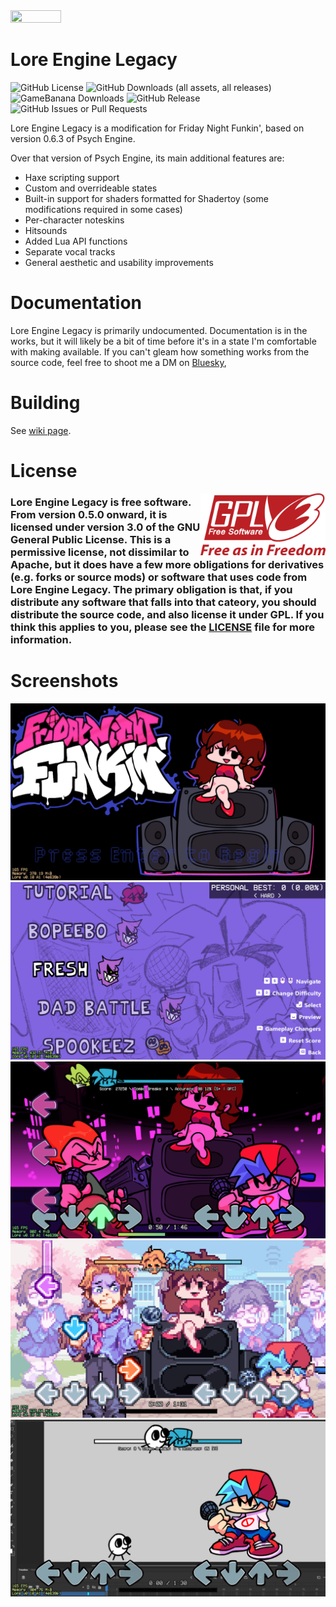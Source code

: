 <img src="https://user-images.githubusercontent.com/35895538/184577297-98b08bcc-3144-45a7-b33f-64a11dc3c652.png" width="40%" height="40%"/> 

# Lore Engine Legacy
![GitHub License](https://img.shields.io/github/license/dotevie/lore-engine-legacy?style=for-the-badge) ![GitHub Downloads (all assets, all releases)](https://img.shields.io/github/downloads/dotevie/lore-engine-legacy/total?label=GitHub%20Downloads&style=for-the-badge) ![GameBanana Downloads](https://img.shields.io/badge/dynamic/json?url=https%3A%2F%2Fapi.gamebanana.com%2FCore%2FItem%2FData%3Fitemtype%3DMod%26itemid%3D396147%26fields%3Ddownloads%26return_keys%3D1&label=GameBanana%20Downloads&query=$.downloads&style=for-the-badge) ![GitHub Release](https://img.shields.io/github/v/release/dotevie/lore-engine-legacy?style=for-the-badge) ![GitHub Issues or Pull Requests](https://img.shields.io/github/issues/dotevie/lore-engine-legacy?style=for-the-badge)

Lore Engine Legacy is a modification for Friday Night Funkin', based on version 0.6.3 of Psych Engine.

Over that version of Psych Engine, its main additional features are:

- Haxe scripting support
- Custom and overrideable states
- Built-in support for shaders formatted for Shadertoy (some modifications required in some cases)
- Per-character noteskins
- Hitsounds
- Added Lua API functions
- Separate vocal tracks
- General aesthetic and usability improvements

# Documentation
Lore Engine Legacy is primarily undocumented. Documentation is in the works, but it will likely be a bit of time before it's in a state I'm comfortable with making available. If you can't gleam how something works from the source code, feel free to shoot me a DM on [Bluesky](https://bsky.app/profile/dotevie.com),

# Building
See [wiki page](https://github.com/dotevie/lore-engine-legacy/wiki/How-to-compile-Lore-Engine).

# License
<a href="https://www.gnu.org/licenses/gpl-3.0.en.html"><img src=".github/images/gpl.png" alt="GPL License Logo" align="right" width="200px"> </a>
### Lore Engine Legacy is free software. From version 0.5.0 onward, it is licensed under version 3.0 of the GNU General Public License. This is a permissive license, not dissimilar to Apache, but it does have a few more obligations for derivatives (e.g. forks or source mods) or software that uses code from Lore Engine Legacy. The primary obligation is that, if you distribute any software that falls into that cateory, you should distribute the source code, and also license it under GPL. If you think this applies to you, please see the [LICENSE](LICENSE) file for more information.

# Screenshots
![Lore Engine Legacy Screenshot 1](.github/images/screenshot1.png)
![Lore Engine Legacy Screenshot 2](.github/images/screenshot2.png)
![Lore Engine Legacy Screenshot 3](.github/images/screenshot3.png)
![Lore Engine Legacy Screenshot 4](.github/images/screenshot4.png)
![Lore Engine Legacy Screenshot 5](.github/images/screenshot5.png)
